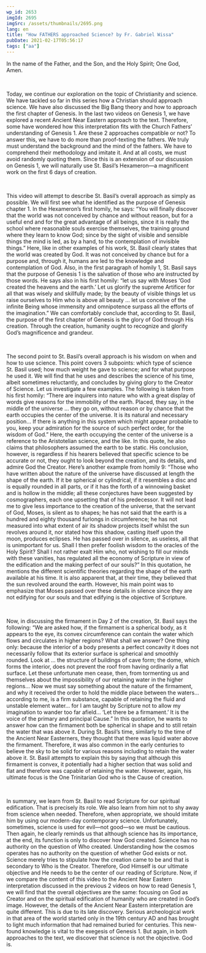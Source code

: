 ```yaml
---
wp_id: 2653
imgId: 2695
imgSrc: /assets/thumbnails/2695.png
lang: en
title: "How FATHERS approached Science? by Fr. Gabriel Wissa"
pubDate: 2021-02-17T05:56:17
tags: ["aa"]
---
```

<!-- page: 6 -->

<p><span data-contrast="auto">In the name of the Father, and the Son, and the Holy Spirit; One God, Amen. </span><span data-ccp-props="{&quot;201341983&quot;:0,&quot;335559739&quot;:200,&quot;335559740&quot;:276}"> </span></p>
<p><span data-ccp-props="{&quot;201341983&quot;:0,&quot;335559739&quot;:200,&quot;335559740&quot;:276}"> </span></p>
<p><span data-contrast="auto">Today, we continue our </span><span data-contrast="auto">exploration</span> <span data-contrast="auto">on the </span><span data-contrast="auto">topic</span><span data-contrast="auto"> of </span><span data-contrast="auto">Christianity</span><span data-contrast="auto"> and </span><span data-contrast="auto">science. </span><span data-contrast="auto">We have </span><span data-contrast="auto">tackled</span><span data-contrast="auto"> so far in this series how a Christian should approach science. We have also </span><span data-contrast="auto">discussed</span><span data-contrast="auto"> the Big Bang </span><span data-contrast="auto">theory </span><span data-contrast="auto">and how to approach the first chapter of Genesis. In the last two videos on Genesis 1</span><span data-contrast="auto">, we have explored </span><span data-contrast="auto">a</span><span data-contrast="auto"> recent </span><span data-contrast="auto">Ancient Near </span><span data-contrast="auto">Eastern approach </span><span data-contrast="auto">to the text. </span><span data-contrast="auto">Therefore</span><span data-contrast="auto">, some </span><span data-contrast="auto">have </span><span data-contrast="auto">wonder</span><span data-contrast="auto">ed</span><span data-contrast="auto"> how this </span><span data-contrast="auto">interpretation</span><span data-contrast="auto"> fits with the Church Fathers’ </span><span data-contrast="auto">understanding of</span><span data-contrast="auto"> Genesis 1. </span><span data-contrast="auto">Are these 2 approaches compatible or not?</span> <span data-contrast="auto">To answer this</span><span data-contrast="auto">, we </span><span data-contrast="auto">have to</span> <span data-contrast="auto">do </span><span data-contrast="auto">more than </span><span data-contrast="auto">proof-texting</span><span data-contrast="auto"> the fathers</span><span data-contrast="auto">. We </span><span data-contrast="auto">truly </span><span data-contrast="auto">must</span><span data-contrast="auto"> understand the background </span><span data-contrast="auto">and </span><span data-contrast="auto">the </span><span data-contrast="auto">mind </span><span data-contrast="auto">of the fathers</span><span data-contrast="auto">. We </span><span data-contrast="auto">have to</span><span data-contrast="auto"> comprehend their method</span><span data-contrast="auto">ology and imitate it. And at all costs, we </span><span data-contrast="auto">must</span> <span data-contrast="auto">avoid </span><span data-contrast="auto">randomly quoting the</span><span data-contrast="auto">m</span><span data-contrast="auto">. </span><span data-contrast="auto">Since this is a</span><span data-contrast="auto">n</span> <span data-contrast="auto">extension</span><span data-contrast="auto"> of our discussion on Genesis 1, </span><span data-contrast="auto">we will </span><span data-contrast="auto">naturally </span><span data-contrast="auto">use St. Basil</span><span data-contrast="auto">’s</span><span data-contrast="auto"> Hexameron—a magnificent </span><span data-contrast="auto">work on </span><span data-contrast="auto">the</span><span data-contrast="auto"> first</span><span data-contrast="auto"> 6 days of creation. </span><span data-ccp-props="{&quot;201341983&quot;:0,&quot;335559739&quot;:200,&quot;335559740&quot;:276}"> </span></p>
<p><span data-ccp-props="{&quot;201341983&quot;:0,&quot;335559739&quot;:200,&quot;335559740&quot;:276}"> </span></p>
<p><span data-contrast="auto">This video will attempt to </span><span data-contrast="auto">describe</span><span data-contrast="auto"> St. Basil’s overall </span><span data-contrast="auto">approach </span><span data-contrast="auto">as simply as possible. </span><span data-contrast="auto">We will </span><span data-contrast="auto">first </span><span data-contrast="auto">see </span><span data-contrast="auto">what</span><span data-contrast="auto"> he </span><span data-contrast="auto">identified</span><span data-contrast="auto"> as </span><span data-contrast="auto">the purpose of </span><span data-contrast="auto">Genesis chapter 1</span><span data-contrast="auto">.</span> <span data-contrast="auto">In the </span><span data-contrast="auto">Hexameron’s </span><span data-contrast="auto">first homily</span><span data-contrast="auto">, he says: </span><span data-contrast="auto">“</span><span data-contrast="auto">You will finally</span> <span data-contrast="auto">discover that the world was not conceived by chance and without reason,</span> <span data-contrast="auto">but for a useful end and for the great advantage of all beings, since it is</span> <span data-contrast="auto">really the school where reasonable souls exercise themselves, the training</span> <span data-contrast="auto">ground where they learn to know God; since by the sight of visible and</span> <span data-contrast="auto">sensible things the mind is led, as by a hand, to the contemplation of</span> <span data-contrast="auto">invisible things.</span><span data-contrast="auto">”</span><span data-contrast="auto"> Here, like in other examples of his work, St. Basil</span><span data-contrast="auto"> clearly states that the wor</span><span data-contrast="auto">ld </span><span data-contrast="auto">was created</span><span data-contrast="auto"> by God</span><span data-contrast="auto">. </span><span data-contrast="auto">It was not conceived by chance </span><span data-contrast="auto">but for a purpose and, through it, humans are led to the knowledge </span><span data-contrast="auto">and contemplation of God. </span><span data-contrast="auto">Also, i</span><span data-contrast="auto">n the first paragraph of homily 1, St. Basil </span><span data-contrast="auto">says</span> <span data-contrast="auto">that the purpose of Genesis 1 </span><span data-contrast="auto">is</span><span data-contrast="auto"> the salvation of those who </span><span data-contrast="auto">are instructed by</span> <span data-contrast="auto">those words</span><span data-contrast="auto">. </span><span data-contrast="auto">He says</span> <span data-contrast="auto">also</span><span data-contrast="auto"> in </span><span data-contrast="auto">his first homily</span><span data-contrast="auto">: “let us say with Moses ‘God created the heavens and the earth.’ Let us glorify the supreme Artificer for all that was wisely and skillfully made; by the beauty of visible things let us raise ourselves to</span> <span data-contrast="auto">Him who is above all beauty</span><span data-contrast="auto"> … </span><span data-contrast="auto">let us conceive of the infinite Being whose immensity and omnipotence surpass all the efforts of the imagination.”</span><span data-contrast="auto"> W</span><span data-contrast="auto">e can comfortably </span><span data-contrast="auto">conclude</span> <span data-contrast="auto">that</span><span data-contrast="auto">, according to St. Basil, the </span><span data-contrast="auto">purpose of the first chapter of Genesis</span> <span data-contrast="auto">is the glory of God through His creation. Through the creation, </span><span data-contrast="auto">human</span><span data-contrast="auto">ity</span><span data-contrast="auto"> ought to </span><span data-contrast="auto">recognize</span><span data-contrast="auto"> and </span><span data-contrast="auto">glorify </span><span data-contrast="auto">God’s magnificence and grandeur</span><span data-contrast="auto">. </span><span data-ccp-props="{&quot;201341983&quot;:0,&quot;335559739&quot;:200,&quot;335559740&quot;:276}"> </span></p>
<p><span data-ccp-props="{&quot;201341983&quot;:0,&quot;335559739&quot;:200,&quot;335559740&quot;:276}"> </span></p>
<p><span data-contrast="auto">The second point </span><span data-contrast="auto">to</span><span data-contrast="auto"> St. Basil’s </span><span data-contrast="auto">overall approach is his </span><span data-contrast="auto">wisdom </span><span data-contrast="auto">o</span><span data-contrast="auto">n </span><span data-contrast="auto">when and how to use science. </span><span data-contrast="auto">This point covers </span><span data-contrast="auto">3 </span><span data-contrast="auto">subpoints</span><span data-contrast="auto">: which type of science St. Basil used</span><span data-contrast="auto">; how </span><span data-contrast="auto">much weight </span><span data-contrast="auto">he </span><span data-contrast="auto">gave to </span><span data-contrast="auto">science; and for what purpose he used </span><span data-contrast="auto">it</span><span data-contrast="auto">.</span><span data-contrast="auto"> We will find that h</span><span data-contrast="auto">e uses and </span><span data-contrast="auto">describes the science of his time, albeit sometimes reluctantly</span><span data-contrast="auto">,</span><span data-contrast="auto"> and concludes by </span><span data-contrast="auto">giving glory to </span><span data-contrast="auto">the Creator </span><span data-contrast="auto">of Science. </span><span data-contrast="auto">Let us </span><span data-contrast="auto">investigate</span><span data-contrast="auto"> a few examples. </span><span data-contrast="auto">Th</span><span data-contrast="auto">e</span><span data-contrast="auto"> following is taken from his first homily: </span><span data-contrast="auto">“</span><span data-contrast="auto">There are inquirers into nature who with a great display of words give reasons for the immobility of the earth. Placed, they say, in the middle of the universe </span><span data-contrast="auto">… they go on, without reason or by</span> <span data-contrast="auto">chance that the earth occupies the center of the universe. It is its natural</span> <span data-contrast="auto">and necessary position</span><span data-contrast="auto">… If there is anything in this system which might appear probable to you, keep your admiration for the source of such perfect order, for the wisdom of God.” </span><span data-contrast="auto">Here, t</span><span data-contrast="auto">he earth occupying</span><span data-contrast="auto"> the center of the universe </span><span data-contrast="auto">is </span><span data-contrast="auto">a reference </span><span data-contrast="auto">to the Aristotelian science, and the like</span><span data-contrast="auto">. </span><span data-contrast="auto">In this quote, he also claims that </span><span data-contrast="auto">philosophers</span> <span data-contrast="auto">assumed</span><span data-contrast="auto"> the earth </span><span data-contrast="auto">to be</span> <span data-contrast="auto">static</span><span data-contrast="auto">.</span> <span data-contrast="auto">His conclusion, however, is </span><span data-contrast="auto">r</span><span data-contrast="auto">egardless</span> <span data-contrast="auto">i</span><span data-contrast="auto">f</span><span data-contrast="auto"> his hearers believed that </span><span data-contrast="auto">specific </span><span data-contrast="auto">science </span><span data-contrast="auto">to be accurate </span><span data-contrast="auto">or not</span><span data-contrast="auto">, </span><span data-contrast="auto">they ought</span> <span data-contrast="auto">to</span><span data-contrast="auto"> look beyond the creation</span><span data-contrast="auto">,</span><span data-contrast="auto"> and its details</span><span data-contrast="auto">,</span><span data-contrast="auto"> and</span><span data-contrast="auto"> admire God</span><span data-contrast="auto"> the Creator</span><span data-contrast="auto">.</span> <span data-contrast="auto">Here’s another example from </span><span data-contrast="auto">h</span><span data-contrast="auto">omily 9: “</span><span data-contrast="auto">Those who have written</span> <span data-contrast="auto">about the nature of the universe have discussed at length the shape of the</span> <span data-contrast="auto">earth. If it be spherical or cylindrical, if it resemble</span><span data-contrast="auto">s</span><span data-contrast="auto"> a disc and is equally</span> <span data-contrast="auto">rounded in all parts, or if it has the </span><span data-contrast="auto">forth</span><span data-contrast="auto"> of a winnowing basket and is</span> <span data-contrast="auto">hollow in the middle; all these conjectures have been suggested by</span> <span data-contrast="auto">cosmographers, each one upsetting that of his predecessor. It will not lead</span> <span data-contrast="auto">me to give less importance to the creation of the universe, that the servant</span> <span data-contrast="auto">of God, Moses, is silent as to shapes; he has not said that the earth is a</span> <span data-contrast="auto">hundred and eighty thousand furlongs in circumference; he has not</span> <span data-contrast="auto">measured into what extent of air its shadow projects itself whilst the sun</span> <span data-contrast="auto">revolves around it, nor stated how this shadow, casting itself upon the</span> <span data-contrast="auto">moon, produces eclipses. He has passed over in silence, as useless, all that</span> <span data-contrast="auto">is unimportant for us. Shall I then prefer foolish wisdom to the oracles of</span> <span data-contrast="auto">the Holy Spirit? Shall I not rather exalt Him who, not wishing to fill our</span> <span data-contrast="auto">minds with these vanities, has regulated all the economy of Scripture in</span> <span data-contrast="auto">view of the edification and the making perfect of our souls?</span><span data-contrast="auto">” </span><span data-contrast="auto">I</span><span data-contrast="auto">n this quotation, he </span><span data-contrast="auto">mentions </span><span data-contrast="auto">the </span><span data-contrast="auto">different </span><span data-contrast="auto">scien</span><span data-contrast="auto">tific theories</span> <span data-contrast="auto">regarding the shape of the earth</span><span data-contrast="auto"> available at his time. </span><span data-contrast="auto">It is also apparent that, at their time, they believed that the sun </span><span data-contrast="auto">revolved around the earth. </span><span data-contrast="auto">However, h</span><span data-contrast="auto">is main point was to </span><span data-contrast="auto">emphasize</span><span data-contrast="auto"> that</span><span data-contrast="auto"> Moses passed over these details in silence since </span><span data-contrast="auto">they are not edifying for our souls</span> <span data-contrast="auto">and that edifying </span><span data-contrast="auto">is the objective of Scripture.</span><span data-ccp-props="{&quot;201341983&quot;:0,&quot;335559739&quot;:200,&quot;335559740&quot;:276}"> </span></p>
<p><span data-ccp-props="{&quot;201341983&quot;:0,&quot;335559739&quot;:200,&quot;335559740&quot;:276}"> </span></p>
<p><span data-contrast="auto">Now, i</span><span data-contrast="auto">n discussing the firmament in </span><span data-contrast="auto">Day 2 of the creation</span><span data-contrast="auto">, St. Basil says the following: “</span><span data-contrast="auto">We are asked how, if the</span> <span data-contrast="auto">firmament is a spherical body, as it appears to the eye, its convex</span> <span data-contrast="auto">circumference can contain the water which flows and circulates in higher</span> <span data-contrast="auto">regions? What shall we answer? One thing only: because the interior of a</span> <span data-contrast="auto">body presents a perfect concavity it does not necessarily follow that its</span> <span data-contrast="auto">exterior surface is spherical and smoothly rounded. Look at </span><span data-contrast="auto">…</span><span data-contrast="auto"> the structure of buildings of cave form; the dome,</span> <span data-contrast="auto">which forms the interior, does not prevent the roof from having ordinarily</span> <span data-contrast="auto">a flat surface. Let these unfortunate men cease, then, from tormenting us</span> <span data-contrast="auto">and themselves about the impossibility of our retaining water in the higher</span> <span data-contrast="auto">regions</span><span data-contrast="auto">… </span><span data-contrast="auto">Now we must say something about the nature of the firmament, and why</span> <span data-contrast="auto">it received the order to hold the middle place between the waters</span><span data-contrast="auto">…</span><span data-contrast="auto">according to me,</span> <span data-contrast="auto">is a firm substance, capable of retaining the fluid and unstable element</span> <span data-contrast="auto">water</span><span data-contrast="auto">…</span> <span data-contrast="auto">for I am taught by</span> <span data-contrast="auto">Scripture not to allow my imagination to wander too far afield</span><span data-contrast="auto">…</span><span data-contrast="auto"> ‘</span><span data-contrast="auto">Let there be a firmament.</span><span data-contrast="auto">’</span><span data-contrast="auto"> It is the voice of the</span> <span data-contrast="auto">primary and principal Cause.</span><span data-contrast="auto">”</span> <span data-contrast="auto">In this quotation, he wants to answer how can the firmament both be spherical in shape and to still retain the water</span><span data-contrast="auto"> that was above it</span><span data-contrast="auto">.</span><span data-contrast="auto"> During St. Basil’s time, similarly to the time of the Ancient Near Easterners, they thought that there was liquid water above the firmament. Therefore, i</span><span data-contrast="auto">t was </span><span data-contrast="auto">also </span><span data-contrast="auto">common </span><span data-contrast="auto">in the early centuries to believe the sky to be solid</span><span data-contrast="auto"> for various reasons including to retain the water above it</span><span data-contrast="auto">. St. Basil </span><span data-contrast="auto">attempts to explain this by saying that although this firmament is </span><span data-contrast="auto">convex</span><span data-contrast="auto">, </span><span data-contrast="auto">it </span><span data-contrast="auto">potentially </span><span data-contrast="auto">had </span><span data-contrast="auto">a higher section that was </span><span data-contrast="auto">solid and </span><span data-contrast="auto">flat and therefore </span><span data-contrast="auto">was capable of retaining</span><span data-contrast="auto"> the water. H</span><span data-contrast="auto">owever, </span><span data-contrast="auto">again, </span><span data-contrast="auto">his ultimate </span><span data-contrast="auto">focus</span> <span data-contrast="auto">is the </span><span data-contrast="auto">One Trinitarian</span><span data-contrast="auto"> God</span><span data-contrast="auto"> who </span><span data-contrast="auto">is the Cause of creation</span><span data-contrast="auto">.</span><span data-contrast="auto"> </span><span data-ccp-props="{&quot;201341983&quot;:0,&quot;335559739&quot;:200,&quot;335559740&quot;:276}"> </span></p>
<p><span data-ccp-props="{&quot;201341983&quot;:0,&quot;335559739&quot;:200,&quot;335559740&quot;:276}"> </span></p>
<p><span data-contrast="auto">In summary</span><span data-contrast="auto">, we learn from St. Basil to read Scripture</span><span data-contrast="auto"> for </span><span data-contrast="auto">our </span><span data-contrast="auto">spiritual edification. That is precisely its role.</span><span data-contrast="auto"> We also </span><span data-contrast="auto">learn </span><span data-contrast="auto">from him not to shy away from science when needed</span><span data-contrast="auto">.</span> <span data-contrast="auto">Therefore, when appropriate, w</span><span data-contrast="auto">e should imitate him </span><span data-contrast="auto">by</span><span data-contrast="auto"> using </span><span data-contrast="auto">our modern-day </span><span data-contrast="auto">contemporary </span><span data-contrast="auto">science</span><span data-contrast="auto">. Unfortunately, sometimes, science is used for evil—not good</span><span data-contrast="auto">—so we </span><span data-contrast="auto">must</span><span data-contrast="auto"> be cautious</span><span data-contrast="auto">. </span><span data-contrast="auto">Then again</span><span data-contrast="auto">, he clearly reminds us that although science has its importance, at the end, it</span><span data-contrast="auto">s function is only to discover how God created. </span><span data-contrast="auto">Science has no authority on the question of Who created</span><span data-contrast="auto">. Understanding how the cosmos operates has no authority on the question of whether God exists or not. Science</span><span data-contrast="auto"> merely tries to stipulate how the creation came to be</span><span data-contrast="auto"> and that is secondary to Who is the Creator</span><span data-contrast="auto">. Therefore, </span><span data-contrast="auto">God Himself is our ultimate objective</span><span data-contrast="auto"> and He needs to be the center of our</span> <span data-contrast="auto">reading of Scripture</span><span data-contrast="auto">.</span> <span data-contrast="auto">Now, i</span><span data-contrast="auto">f we compare the</span><span data-contrast="auto"> content of this video to the </span><span data-contrast="auto">Ancient Near Eastern interpretation </span><span data-contrast="auto">discussed</span><span data-contrast="auto"> in the previous 2 videos on </span><span data-contrast="auto">how to read </span><span data-contrast="auto">Genesis 1, we will find that the o</span><span data-contrast="auto">verall objective</span><span data-contrast="auto">s</span> <span data-contrast="auto">are</span><span data-contrast="auto"> the same</span><span data-contrast="auto">:</span><span data-contrast="auto"> focusing on God as Creator and on the spiritual edification of humanity who are created in God’s image.</span> <span data-contrast="auto">However, t</span><span data-contrast="auto">he details of the</span><span data-contrast="auto"> Ancient Near Eastern</span><span data-contrast="auto"> interpretation</span> <span data-contrast="auto">are quite different. This is due </span><span data-contrast="auto">to </span><span data-contrast="auto">its</span> <span data-contrast="auto">late discovery</span><span data-contrast="auto">.</span> <span data-contrast="auto">Serious archeological work in </span><span data-contrast="auto">that area</span> <span data-contrast="auto">of the world </span><span data-contrast="auto">started </span><span data-contrast="auto">only </span><span data-contrast="auto">in the 19</span><span data-contrast="auto">th</span><span data-contrast="auto"> century</span> <span data-contrast="auto">AD </span><span data-contrast="auto">and has brought to light much information that ha</span><span data-contrast="auto">d</span><span data-contrast="auto"> remained buried for centuries.</span><span data-contrast="auto"> This </span><span data-contrast="auto">new-found</span> <span data-contrast="auto">knowledge</span> <span data-contrast="auto">is </span><span data-contrast="auto">vital</span><span data-contrast="auto"> to the exegesis of Genesis 1.</span> <span data-contrast="auto">But again, i</span><span data-contrast="auto">n both </span><span data-contrast="auto">approaches to the text</span><span data-contrast="auto">, </span><span data-contrast="auto">we discover that </span><span data-contrast="auto">science is not the objective. God is.</span><span data-ccp-props="{&quot;201341983&quot;:0,&quot;335559739&quot;:200,&quot;335559740&quot;:276}"> </span></p>
<p>&nbsp;</p>
<p><span data-ccp-props="{&quot;201341983&quot;:0,&quot;335559739&quot;:200,&quot;335559740&quot;:276}"> </span></p>
<p>&nbsp;</p>
<p><span data-ccp-props="{&quot;201341983&quot;:0,&quot;335559739&quot;:200,&quot;335559740&quot;:276}"> </span></p>
<p>&nbsp;</p>
<p><span data-ccp-props="{&quot;201341983&quot;:0,&quot;335559739&quot;:200,&quot;335559740&quot;:276}"> </span></p>
<p>&nbsp;</p>
